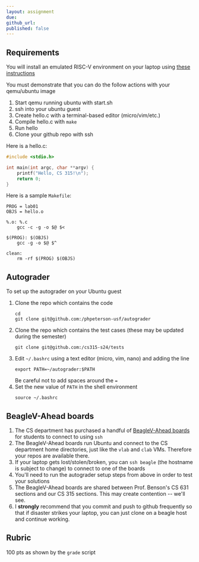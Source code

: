 ```yaml
---
layout: assignment
due: 
github_url: 
published: false
---
```


## Requirements

You will install an emulated RISC-V environment on your laptop using [these instructions](https://github.com/usfca-cs-tools/docs/blob/main/riscv-setup-ubuntu.md)

You must demonstrate that you can do the follow actions with your qemu/ubuntu image
1. Start qemu running ubuntu with start.sh
1. ssh into your ubuntu guest
1. Create hello.c with a terminal-based editor (micro/vim/etc.)
1. Compile hello.c with `make`
1. Run hello
1. Clone your github repo with ssh

Here is a hello.c:

```c
#include <stdio.h>

int main(int argc, char **argv) {
    printf("Hello, CS 315!\n");
    return 0;
}
```

Here is a sample `Makefile`:

```make
PROG = lab01
OBJS = hello.o

%.o: %.c
	gcc -c -g -o $@ $<

$(PROG): $(OBJS)
	gcc -g -o $@ $^

clean:
	rm -rf $(PROG) $(OBJS)
```

## Autograder 

To set up the autograder on your Ubuntu guest

1. Clone the repo which contains the code
    ```
    cd
    git clone git@github.com:/phpeterson-usf/autograder
    ```
1. Clone the repo which contains the test cases (these may be updated during the semester)
    ```
    git clone git@github.com:/cs315-s24/tests
    ```
1. Edit `~/.bashrc` using a text editor (micro, vim, nano) and adding the line
    ```
    export PATH=~/autograder:$PATH
    ```
    Be careful not to add spaces around the `=`
1. Set the new value of `PATH` in the shell environment
    ```text
    source ~/.bashrc
    ```

## BeagleV-Ahead boards

1. The CS department has purchased a handful of [BeagleV-Ahead boards](https://www.beagleboard.org/boards/beaglev-ahead) for students to connect to using `ssh`
1. The BeagleV-Ahead boards run Ubuntu and connect to the CS department home directories, just like the `vlab` and `clab` VMs. Therefore your repos are available there.
1. If your laptop gets lost/stolen/broken, you can `ssh beagle` (the hostname is subject to change) to connect to one of the boards
1. You'll need to run the autograder setup steps from above in order to test your solutions
1. The BeagleV-Ahead boards are shared between Prof. Benson's CS 631 sections and our CS 315 sections. This may create contention -- we'll see.
1. I **strongly** recommend that you commit and push to github frequently so that if disaster strikes your laptop, you can just clone on a beagle host and continue working.

## Rubric

100 pts as shown by the `grade` script